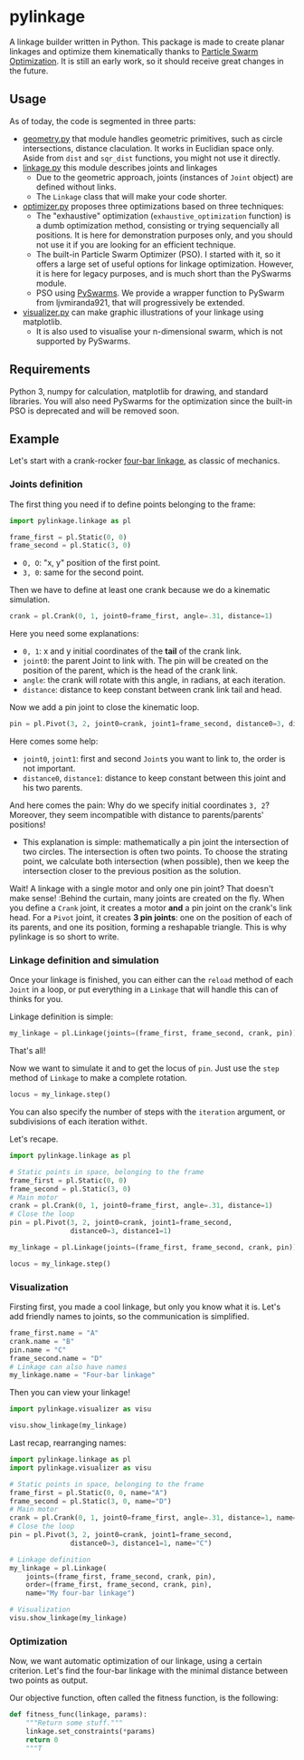 # pylinkage

A linkage builder written in Python. This package is made to create planar linkages and optimize them kinematically thanks to [Particle Swarm Optimization](https://en.wikipedia.org/wiki/Particle_swarm_optimization). It is still an early work, so it should receive great changes in the future.

## Usage

As of today, the code is segmented in three parts:
* [geometry.py](https://github.com/HugoFara/pylinkage/blob/main/pylinkage/geometry.py) that module handles geometric primitives, such as circle intersections, distance claculation. It works in Euclidian space only. Aside from ``dist`` and ``sqr_dist`` functions, you might not use it directly.
* [linkage.py](https://github.com/HugoFara/pylinkage/blob/main/pylinkage/linkage.py) this module describes joints and linkages 
  * Due to the geometric approach, joints (instances of ``Joint`` object) are defined without links. 
  * The ``Linkage`` class that will make your code shorter.
* [optimizer.py](https://github.com/HugoFara/pylinkage/blob/main/pylinkage/optimizer.py) proposes three optimizations based on three techniques:
  * The "exhaustive" optimization (``exhaustive_optimization`` function) is a dumb optimization method, consisting or trying sequencially all positions. It is here for demonstration purposes only, and you should not use it if you are looking for an efficient technique.
  * The built-in Particle Swarm Optimizer (PSO). I started with it, so it offers a large set of useful options for linkage optimization. However, it is here for legacy purposes, and is much short than the PySwarms module.
  * PSO using [PySwarms](https://github.com/ljvmiranda921/pyswarms). We provide a wrapper function to PySwarm from ljvmiranda921, that will progressively be extended.
* [visualizer.py](https://github.com/HugoFara/pylinkage/blob/main/pylinkage/visualizer.py) can make graphic illustrations of your linkage using matplotlib.
  * It is also used to visualise your n-dimensional swarm, which is not supported by PySwarms.

## Requirements

Python 3, numpy for calculation, matplotlib for drawing, and standard libraries. You will also need PySwarms for the optimization since the built-in PSO is deprecated and will be removed soon.

## Example

Let's start with a crank-rocker [four-bar linkage](https://en.wikipedia.org/wiki/Four-bar_linkage), as classic of mechanics. 

### Joints definition
The first thing you need if to define points belonging to the frame:

```python
import pylinkage.linkage as pl

frame_first = pl.Static(0, 0)
frame_second = pl.Static(3, 0)
```
* ``O, O``: "x, y" position of the first point.
* ``3, 0``: same for the second point. 

Then we have to define at least one crank because we do a kinematic simulation.
```python
crank = pl.Crank(0, 1, joint0=frame_first, angle=.31, distance=1)
```

Here you need some explanations: 
* ``0, 1``: x and y initial coordinates of the **tail** of the crank link.
* ``joint0``: the parent Joint to link with. The pin will be created on the position of the parent, which is the head of the crank link.
* ``angle``: the crank will rotate with this angle, in radians, at each iteration.
* ``distance``: distance to keep constant between crank link tail and head.

Now we add a pin joint to close the kinematic loop.
```python
pin = pl.Pivot(3, 2, joint0=crank, joint1=frame_second, distance0=3, distance1=1)
```
Here comes some help:
* ``joint0``, ``joint1``: first and second ``Joint``s you want to link to, the order is not important.
* ``distance0``, ``distance1``: distance to keep constant between this joint and his two parents.

And here comes the pain:
Why do we specify initial coordinates ``3, 2``? Moreover, they seem incompatible with distance to parents/parents' positions! 
  * This explanation is simple: mathematically a pin joint the intersection of two circles. The intersection is often two points. To choose the strating point, we calculate both intersection (when possible), then we keep the intersection closer to the previous position as the solution. 


Wait! A linkage with a single motor and only one pin joint? That doesn't make sense!
:Behind the curtain, many joints are created on the fly. When you define a ``Crank`` joint, it creates a motor **and** a pin joint on the crank's link head. For a ``Pivot`` joint, it creates **3 pin joints**: one on the position of each of its parents, and one its position, forming a reshapable triangle. This is why pylinkage is so short to write.

### Linkage definition and simulation
Once your linkage is finished, you can either can the ``reload`` method of each ``Joint`` in a loop, or put everything in a ``Linkage`` that will handle this can of thinks for you. 

Linkage definition is simple:
```python
my_linkage = pl.Linkage(joints=(frame_first, frame_second, crank, pin))
```
That's all!

Now we want to simulate it and to get the locus of ``pin``. Just use the ``step`` method of ``Linkage`` to make a complete rotation.
```python
locus = my_linkage.step()
```
You can also specify the number of steps with the ``iteration`` argument, or subdivisions of each iteration with``dt``.

Let's recape.
```python
import pylinkage.linkage as pl

# Static points in space, belonging to the frame
frame_first = pl.Static(0, 0)
frame_second = pl.Static(3, 0)
# Main motor
crank = pl.Crank(0, 1, joint0=frame_first, angle=.31, distance=1)
# Close the loop
pin = pl.Pivot(3, 2, joint0=crank, joint1=frame_second, 
               distance0=3, distance1=1)

my_linkage = pl.Linkage(joints=(frame_first, frame_second, crank, pin))

locus = my_linkage.step()
```

### Visualization
Firsting first, you made a cool linkage, but only you know what it is. Let's add friendly names to joints, so the communication is simplified.
```python
frame_first.name = "A"
crank.name = "B"
pin.name = "C"
frame_second.name = "D"
# Linkage can also have names
my_linkage.name = "Four-bar linkage"
```

Then you can view your linkage!

```python
import pylinkage.visualizer as visu

visu.show_linkage(my_linkage)
```

Last recap, rearranging names:
```python
import pylinkage.linkage as pl
import pylinkage.visualizer as visu

# Static points in space, belonging to the frame
frame_first = pl.Static(0, 0, name="A")
frame_second = pl.Static(3, 0, name="D")
# Main motor
crank = pl.Crank(0, 1, joint0=frame_first, angle=.31, distance=1, name="B")
# Close the loop
pin = pl.Pivot(3, 2, joint0=crank, joint1=frame_second,
               distance0=3, distance1=1, name="C")

# Linkage definition
my_linkage = pl.Linkage(
    joints=(frame_first, frame_second, crank, pin),
    order=(frame_first, frame_second, crank, pin),
    name="My four-bar linkage")

# Visualization
visu.show_linkage(my_linkage)
```

### Optimization
Now, we want automatic optimization of our linkage, using a certain criterion. Let's find the four-bar linkage with the minimal distance between two points as output.

Our objective function, often called the fitness function, is the following:
```python
def fitness_func(linkage, params):
    """Return some stuff."""
    linkage.set_constraints(*params)
    return 0
    """T
